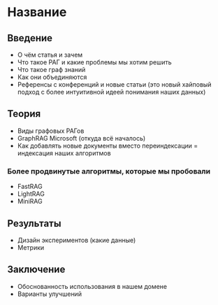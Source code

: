 # Название

## Введение
- О чём статья и зачем
- Что такое РАГ и какие проблемы мы хотим решить
- Что такое граф знаний
- Как они объединяются
- Референсы с конференций и новые статьи (это новый хайповый подход с более интуитивной идеей понимания наших данных)

## Теория
- Виды графовых РАГов
- GraphRAG Microsoft (откуда всё началось)
- Как добавлять новые документы вместо переиндексации = индексация наших алгоритмов

### Более продвинутые алгоритмы, которые мы пробовали
- FastRAG
- LightRAG
- MiniRAG

## Результаты
- Дизайн экспериментов (какие данные)
- Метрики

## Заключение
- Обоснованность использования в нашем домене
- Варианты улучшений
